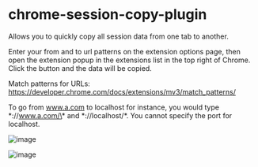 # chrome-session-copy-plugin

Allows you to quickly copy all session data from one tab to another.

Enter your from and to url patterns on the extension options page, then open the extension popup in the extensions list in the top right of Chrome. Click the button and the data will be copied.

Match patterns for URLs: https://developer.chrome.com/docs/extensions/mv3/match_patterns/

To go from www.a.com to localhost for instance, you would type \*://www.a.com/\* and \*://localhost/\*. You cannot specify the port for localhost.

![image](https://user-images.githubusercontent.com/3527476/130512878-3dd69d1a-7ece-4be2-ba1c-54b93bb64bc6.png)

![image](https://user-images.githubusercontent.com/3527476/130512968-2121a81f-2cac-4253-aca3-37c6cf1bad69.png)

